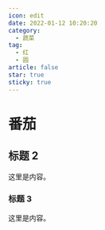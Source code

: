 ```yaml
---
icon: edit
date: 2022-01-12 10:20:20
category:
  - 蔬菜
tag:
  - 红
  - 圆
article: false
star: true
sticky: true
---
```


# 番茄

## 标题 2

这里是内容。

### 标题 3

这里是内容。
